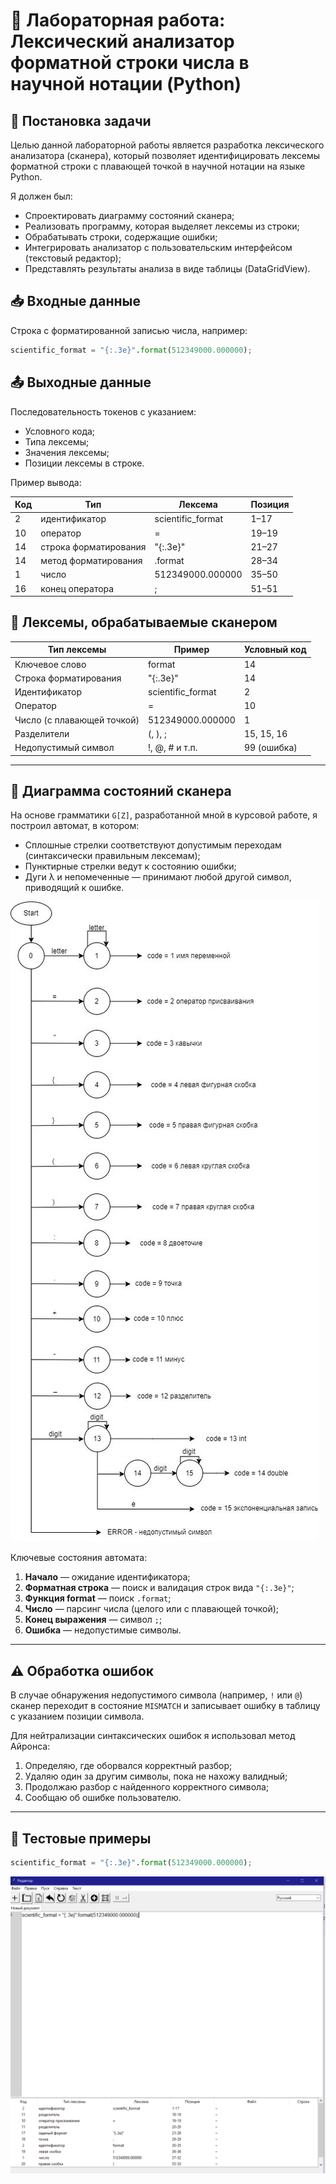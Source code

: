 # 📘 Лабораторная работа: Лексический анализатор форматной строки числа в научной нотации (Python)

## 🔧 Постановка задачи

Целью данной лабораторной работы является разработка лексического анализатора (сканера), который позволяет идентифицировать лексемы форматной строки с плавающей точкой в научной нотации на языке Python.

Я должен был:

* Спроектировать диаграмму состояний сканера;
* Реализовать программу, которая выделяет лексемы из строки;
* Обрабатывать строки, содержащие ошибки;
* Интегрировать анализатор с пользовательским интерфейсом (текстовый редактор);
* Представлять результаты анализа в виде таблицы (DataGridView).

## 📥 Входные данные

Строка с форматированной записью числа, например:

```python
scientific_format = "{:.3e}".format(512349000.000000);
```

## 📤 Выходные данные

Последовательность токенов с указанием:

* Условного кода;
* Типа лексемы;
* Значения лексемы;
* Позиции лексемы в строке.

Пример вывода:

| Код | Тип                   | Лексема            | Позиция |
| --- | --------------------- | ------------------ | ------- |
| 2   | идентификатор         | scientific\_format | 1–17    |
| 10  | оператор              | =                  | 19–19   |
| 14  | строка форматирования | "{:.3e}"           | 21–27   |
| 14  | метод форматирования  | .format            | 28–34   |
| 1   | число                 | 512349000.000000   | 35–50   |
| 16  | конец оператора       | ;                  | 51–51   |

## 🔣 Лексемы, обрабатываемые сканером

| Тип лексемы                | Пример             | Условный код |
| -------------------------- | ------------------ | ------------ |
| Ключевое слово             | format             | 14           |
| Строка форматирования      | "{:.3e}"           | 14           |
| Идентификатор              | scientific\_format | 2            |
| Оператор                   | =                  | 10           |
| Число (с плавающей точкой) | 512349000.000000   | 1            |
| Разделители                | (, ), ;            | 15, 15, 16   |
| Недопустимый символ        | !, @, # и т.п.     | 99 (ошибка)  |

---

## 🔄 Диаграмма состояний сканера

На основе грамматики `G[Z]`, разработанной мной в курсовой работе, я построил автомат, в котором:

* Сплошные стрелки соответствуют допустимым переходам (синтаксически правильным лексемам);
* Пунктирные стрелки ведут к состоянию ошибки;
* Дуги λ и непомеченные — принимают любой другой символ, приводящий к ошибке.

![Диаграмма](./readME/image1.png)

Ключевые состояния автомата:

1. **Начало** — ожидание идентификатора;
2. **Форматная строка** — поиск и валидация строк вида `"{:.3e}"`;
3. **Функция format** — поиск `.format`;
4. **Число** — парсинг числа (целого или с плавающей точкой);
5. **Конец выражения** — символ `;`;
6. **Ошибка** — недопустимые символы.

---

## ⚠️ Обработка ошибок

В случае обнаружения недопустимого символа (например, `!` или `@`) сканер переходит в состояние `MISMATCH` и записывает ошибку в таблицу с указанием позиции символа.

Для нейтрализации синтаксических ошибок я использовал метод Айронса:

1. Определяю, где оборвался корректный разбор;
2. Удаляю один за другим символы, пока не нахожу валидный;
3. Продолжаю разбор с найденного корректного символа;
4. Сообщаю об ошибке пользователю.

---

## 🧪 Тестовые примеры

```python
scientific_format = "{:.3e}".format(512349000.000000);
```
![Диаграмма](./readME/image2.png)
